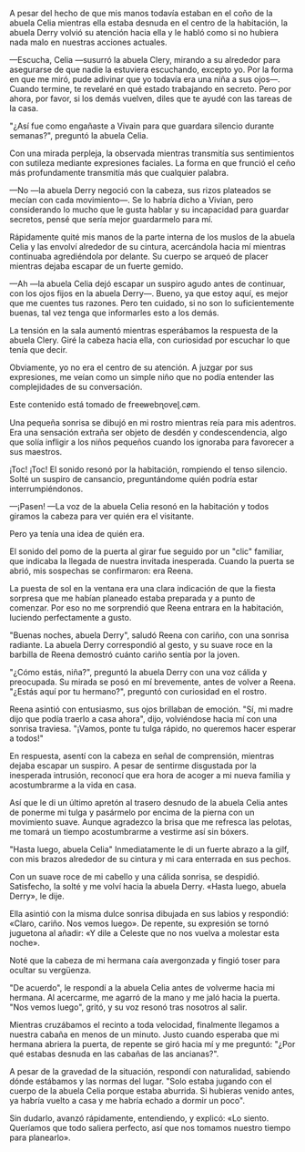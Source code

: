 
A pesar del hecho de que mis manos todavía estaban en el coño de la abuela Celia mientras ella estaba desnuda en el centro de la habitación, la abuela Derry volvió su atención hacia ella y le habló como si no hubiera nada malo en nuestras acciones actuales.

—Escucha, Celia —susurró la abuela Clery, mirando a su alrededor para asegurarse de que nadie la estuviera escuchando, excepto yo. Por la forma en que me miró, pude adivinar que yo todavía era una niña a sus ojos—. Cuando termine, te revelaré en qué estado trabajando en secreto. Pero por ahora, por favor, si los demás vuelven, diles que te ayudé con las tareas de la casa.

"¿Así fue como engañaste a Vivain para que guardara silencio durante semanas?", preguntó la abuela Celia.

Con una mirada perpleja, la observada mientras transmitía sus sentimientos con sutileza mediante expresiones faciales. La forma en que frunció el ceño más profundamente transmitía más que cualquier palabra.

—No —la abuela Derry negoció con la cabeza, sus rizos plateados se mecían con cada movimiento—. Se lo habría dicho a Vivian, pero considerando lo mucho que le gusta hablar y su incapacidad para guardar secretos, pensé que sería mejor guardarmelo para mí.

Rápidamente quité mis manos de la parte interna de los muslos de la abuela Celia y las envolví alrededor de su cintura, acercándola hacia mí mientras continuaba agrediéndola por delante. Su cuerpo se arqueó de placer mientras dejaba escapar de un fuerte gemido.

—Ah —la abuela Celia dejó escapar un suspiro agudo antes de continuar, con los ojos fijos en la abuela Derry—. Bueno, ya que estoy aquí, es mejor que me cuentes tus razones. Pero ten cuidado, si no son lo suficientemente buenas, tal vez tenga que informarles esto a los demás.

La tensión en la sala aumentó mientras esperábamos la respuesta de la abuela Clery. Giré la cabeza hacia ella, con curiosidad por escuchar lo que tenía que decir.

Obviamente, yo no era el centro de su atención. A juzgar por sus expresiones, me veían como un simple niño que no podía entender las complejidades de su conversación.

Este contenido está tomado de fгee𝑤ebɳoveɭ.cøm.

Una pequeña sonrisa se dibujó en mi rostro mientras reía para mis adentros. Era una sensación extraña ser objeto de desdén y condescendencia, algo que solía infligir a los niños pequeños cuando los ignoraba para favorecer a sus maestros.

¡Toc! ¡Toc! El sonido resonó por la habitación, rompiendo el tenso silencio. Solté un suspiro de cansancio, preguntándome quién podría estar interrumpiéndonos.

—¡Pasen! —La voz de la abuela Celia resonó en la habitación y todos giramos la cabeza para ver quién era el visitante.

Pero ya tenía una idea de quién era.

El sonido del pomo de la puerta al girar fue seguido por un "clic" familiar, que indicaba la llegada de nuestra invitada inesperada. Cuando la puerta se abrió, mis sospechas se confirmaron: era Reena.

La puesta de sol en la ventana era una clara indicación de que la fiesta sorpresa que me habían planeado estaba preparada y a punto de comenzar. Por eso no me sorprendió que Reena entrara en la habitación, luciendo perfectamente a gusto.

"Buenas noches, abuela Derry", saludó Reena con cariño, con una sonrisa radiante. La abuela Derry correspondió al gesto, y su suave roce en la barbilla de Reena demostró cuánto cariño sentía por la joven.

"¿Cómo estás, niña?", preguntó la abuela Derry con una voz cálida y preocupada. Su mirada se posó en mí brevemente, antes de volver a Reena. "¿Estás aquí por tu hermano?", preguntó con curiosidad en el rostro.

Reena asintió con entusiasmo, sus ojos brillaban de emoción. "Sí, mi madre dijo que podía traerlo a casa ahora", dijo, volviéndose hacia mí con una sonrisa traviesa. "¡Vamos, ponte tu tulga rápido, no queremos hacer esperar a todos!"

En respuesta, asentí con la cabeza en señal de comprensión, mientras dejaba escapar un suspiro. A pesar de sentirme disgustada por la inesperada intrusión, reconocí que era hora de acoger a mi nueva familia y acostumbrarme a la vida en casa.

Así que le di un último apretón al trasero desnudo de la abuela Celia antes de ponerme mi tulga y pasármelo por encima de la pierna con un movimiento suave. Aunque agradezco la brisa que me refresca las pelotas, me tomará un tiempo acostumbrarme a vestirme así sin bóxers.

"Hasta luego, abuela Celia" Inmediatamente le di un fuerte abrazo a la gilf, con mis brazos alrededor de su cintura y mi cara enterrada en sus pechos.

Con un suave roce de mi cabello y una cálida sonrisa, se despidió. Satisfecho, la solté y me volví hacia la abuela Derry. «Hasta luego, abuela Derry», le dije.

Ella asintió con la misma dulce sonrisa dibujada en sus labios y respondió: «Claro, cariño. Nos vemos luego». De repente, su expresión se tornó juguetona al añadir: «Y dile a Celeste que no nos vuelva a molestar esta noche».

Noté que la cabeza de mi hermana caía avergonzada y fingió toser para ocultar su vergüenza.

"De acuerdo", le respondí a la abuela Celia antes de volverme hacia mi hermana. Al acercarme, me agarró de la mano y me jaló hacia la puerta. "Nos vemos luego", gritó, y su voz resonó tras nosotros al salir.

Mientras cruzábamos el recinto a toda velocidad, finalmente llegamos a nuestra cabaña en menos de un minuto. Justo cuando esperaba que mi hermana abriera la puerta, de repente se giró hacia mí y me preguntó: "¿Por qué estabas desnuda en las cabañas de las ancianas?".

A pesar de la gravedad de la situación, respondí con naturalidad, sabiendo dónde estábamos y las normas del lugar. "Solo estaba jugando con el cuerpo de la abuela Celia porque estaba aburrida. Si hubieras venido antes, ya habría vuelto a casa y me habría echado a dormir un poco".

Sin dudarlo, avanzó rápidamente, entendiendo, y explicó: «Lo siento. Queríamos que todo saliera perfecto, así que nos tomamos nuestro tiempo para planearlo».